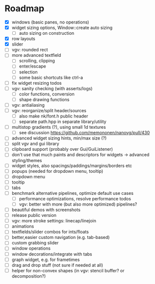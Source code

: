 # Roadmap

- [x] windows (basic panes, no operations)
- [x] widget sizing options, Window::create auto sizing
  - [ ] auto sizing on construction
- [x] row layouts
- [x] slider
- [ ] vgv: rounded rect
- [ ] more advanced textfield
  - [ ] scrolling, clipping
  - [ ] enter/escape
  - [ ] selection
  - [ ] some basic shortcuts like ctrl-a
- [ ] fix widget resizing todos
- [ ] vgv: sanity checking (with asserts/logs)
  - [ ] color functions, conversion
  - [ ] shape drawing functions
- [ ] vgv: antialiasing
- [ ] vgv: reorganize/split header/sources
  - [ ] also make nk/font.h public header
  - [ ] separate path.hpp in separate library/utility
- [ ] multistop gradients (?), using small 1d textures
  - [ ] see discussion https://github.com/memononen/nanovg/pull/430
- [ ] advanced widget sizing hints, min/max size (?)
- [ ] split vgv and gui library
- [ ] clipboard support (probably over Gui/GuiListener)
- [ ] don't use that much paints and descriptors for widgets
  -> advanced styling/themes
- [ ] widget styles, also spacings/paddings/margins/borders etc
- [ ] popups (needed for dropdown menu, tooltip)
- [ ] dropdown menu
- [ ] tooltip
- [ ] tabs
- [ ] benchmark alternative pipelines, optimize default use cases
  - [ ] performance optimizations, resolve performance todos
  - [ ] vgv: better with more (but also more optimized) pipelines?
- [ ] beautiful demos with screenshots
- [ ] release public version
- [ ] vgv: more stroke settings: linecap/linejoin
- [ ] animations
- [ ] textfields/slider combos for ints/floats
- [ ] better,easier custom navigation (e.g. tab-based)
- [ ] custom grabbing slider
- [ ] window operations
- [ ] window decorations/integrate with tabs
- [ ] graph widget, e.g. for frametimes
- [ ] drag and drop stuff (not sure if needed at all)
- [ ] helper for non-convex shapes (in vgv: stencil buffer? or decomposition?)
